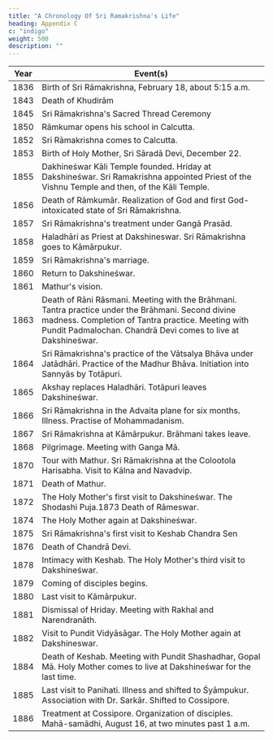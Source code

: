 ```yaml
---
title: "A Chronology Of Sri Ramakrishna's Life"
heading: Appendix C
c: "indigo"
weight: 500
description: ""
---
```


<!-- 1775 | Birth of Khudirām
1791 Birth of Chandrā Devi.
1805 Birth of Rāmkumār.
1814 Khudirām settles at Kāmārpukur.
1826 Birth of Rāmeswar.
1835 Khudirām's pilgrimage to Gayā. -->

Year | Event(s)
--- | ---
1836 | Birth of Sri Rāmakrishna, February 18, about 5:15 a.m.
1843 | Death of Khudirām
1845 | Sri Rāmakrishna's Sacred Thread Ceremony
1850 | Rāmkumar opens his school in Calcutta.
1852 | Sri Rāmakrishna comes to Calcutta.
1853 | Birth of Holy Mother, Sri Sāradā Devi, December 22.
1855 | Dakhineśwar Kāli Temple founded. Hriday at Dakshineśwar. Sri Ramakrishna appointed Priest of the Vishnu Temple and then, of the Kāli Temple.
1856 | Death of Rāmkumār. Realization of God and first God-intoxicated state of Sri Rāmakrishna.
1857 | Sri Rāmakrishna's treatment under Gangā Prasād.
1858 | Haladhāri as Priest at Dakshineswar. Sri Rāmakrishna goes to Kāmārpukur.
1859 | Sri Rāmakrishna's marriage.
1860 | Return to Dakshineśwar. 
1861 | Mathur's vision.
1863 | Death of Rāni Rāsmani. Meeting with the Brāhmani. Tantra practice under the Brāhmani. Second divine madness. Completion of Tantra practice. Meeting with Pundit Padmalochan. Chandrā Devi comes to live at Dakshineśwar.
1864 |  Sri Rāmakrishna's practice of the Vātsalya Bhāva under Jatādhāri. Practice of the Madhur Bhāva. Initiation into Sannyās by Totāpuri.
1865 | Akshay replaces Haladhāri. Totāpuri leaves Dakshineśwar.
1866 | Sri Rāmakrishna in the Advaita plane for six months. Illness. Practise of Mohammadanism.
1867 | Sri Rāmakrishna at Kāmārpukur. Brāhmani takes leave.
1868 | Pilgrimage. Meeting with Ganga Mā.
1870 | Tour with Mathur. Sri Rāmakrishna at the Colootola Harisabha. Visit to Kālna and Navadvip.
1871 | Death of Mathur.
1872 | The Holy Mother's first visit to Dakshineśwar. The Shodashi Puja.1873 Death of Rāmeswar.
1874 | The Holy Mother again at Dakshineśwar.
1875 | Sri Rāmakrishna's first visit to Keshab Chandra Sen
1876 | Death of Chandrā Devi.
1878 | Intimacy with Keshab. The Holy Mother's third visit to Dakshineśwar.
1879 | Coming of disciples begins.
1880 | Last visit to Kāmārpukur.
1881 | Dismissal of Hriday. Meeting with Rakhal and Narendranāth.
1882 | Visit to Pundit Vidyāsāgar. The Holy Mother again at Dakshineswar.
1884 | Death of Keshab. Meeting with Pundit Shashadhar, Gopal Mā. Holy Mother comes to live at Dakshineśwar for the last time.
1885 | Last visit to Panihati. Illness and shifted to Śyāmpukur. Association with Dr. Sarkār. Shifted to Cossipore.
1886 | Treatment at Cossipore. Organization of disciples. Mahā-samādhi, August 16, at two minutes past 1 a.m.
